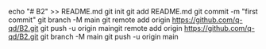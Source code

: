echo "# B2" >> README.md
git init
git add README.md
git commit -m "first commit"
git branch -M main
git remote add origin https://github.com/q-qd/B2.git
git push -u origin maingit remote add origin https://github.com/q-qd/B2.git
git branch -M main
git push -u origin main
